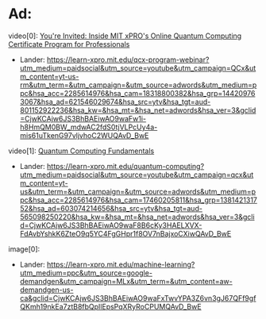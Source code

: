 # Ad:
video[0]: [You're Invited: Inside MIT xPRO's Online Quantum Computing Certificate Program for Professionals](https://youtu.be/KNKvNBPCfc0)
- Lander: https://learn-xpro.mit.edu/qcx-program-webinar?utm_medium=paidsocial&utm_source=youtube&utm_campaign=QCx&utm_content=yt-us-rm&utm_term=&utm_campaign=&utm_source=adwords&utm_medium=ppc&hsa_acc=2285614976&hsa_cam=18318800382&hsa_grp=144209763067&hsa_ad=621546029674&hsa_src=ytv&hsa_tgt=aud-801152922236&hsa_kw=&hsa_mt=&hsa_net=adwords&hsa_ver=3&gclid=CjwKCAjw6JS3BhBAEiwAO9waFw1i-h8HmQM0BW_mdwAC2fdS0tjVLPcUy4a-mis61uTkenG97vljvhoC2WUQAvD_BwE

video[1]: [Quantum Computing Fundamentals](https://youtu.be/aeDbYuJyXr8)
- Lander: https://learn-xpro.mit.edu/quantum-computing?utm_medium=paidsocial&utm_source=youtube&utm_campaign=qcx&utm_content=yt-us&utm_term=&utm_campaign=&utm_source=adwords&utm_medium=ppc&hsa_acc=2285614976&hsa_cam=17460205811&hsa_grp=138142131752&hsa_ad=603074214656&hsa_src=ytv&hsa_tgt=aud-565098250220&hsa_kw=&hsa_mt=&hsa_net=adwords&hsa_ver=3&gclid=CjwKCAjw6JS3BhBAEiwAO9waF8B6cKy3HAELXVX-FdAvbYshkK6ZteO9q5YC4FgGHpr1f8OV7nBajxoCXiwQAvD_BwE

image[0]:
- Lander: https://learn-xpro.mit.edu/machine-learning?utm_medium=ppc&utm_source=google-demandgen&utm_campaign=MLx&utm_term=&utm_content=aw-demandgen-us-ca&gclid=CjwKCAjw6JS3BhBAEiwAO9waFxTwvYPA3Z6vn3gJ67QFf9gfQKmh19nkEa7ztB8fbQpIlEpsPqXRyRoCPUMQAvD_BwE
